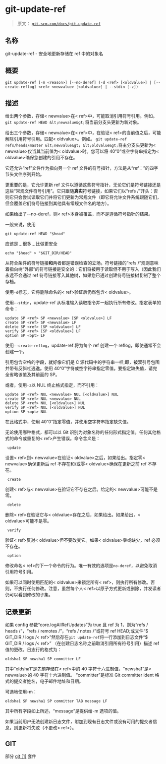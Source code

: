 # git-update-ref

> 原文： [`git-scm.com/docs/git-update-ref`](https://git-scm.com/docs/git-update-ref)

## 名称

git-update-ref - 安全地更新存储在 ref 中的对象名

## 概要

```
git update-ref [-m <reason>] [--no-deref] (-d <ref> [<oldvalue>] | [--create-reflog] <ref> <newvalue> [<oldvalue>] | --stdin [-z])
```

## 描述

给出两个参数，存储&lt; newvalue&gt;在&lt; ref&gt;中，可能取消引用符号引用。例如。 `git update-ref HEAD &lt;newvalue&gt;`将当前分支头更新为新对象。

给出三个参数，存储&lt; newvalue&gt;在&lt; ref&gt;中，在验证&lt; ref&gt;的当前值之后，可能解除引用符号引用。匹配&lt; oldvalue&gt;。例如。 `git update-ref refs/heads/master &lt;newvalue&gt; &lt;oldvalue&gt;`将主分支头更新为&lt; newvalue&gt;仅当其当前值为&lt; oldvalue&gt;时。您可以将 40“0”或空字符串指定为&lt; oldvalue&gt;确保您创建的引用不存在。

它还允许“ref”文件作为指向另一个 ref 文件的符号指针，方法是从“ref：”的四字节头文件序列开始。

更重要的是，它允许更新 ref 文件以遵循这些符号指针，无论它们是符号链接还是这些“常规文件符号引用”。它只跟随**真实**符号链接，如果它们以“refs /”开头：否则它只会尝试读取它们并将它们更新为常规文件（即它将允许文件系统跟随它们，但会覆盖它们符号链接到其他具有常规文件名的地方）。

如果给出了--no-deref，则&lt; ref&gt;本身被覆盖，而不是遵循符号指针的结果。

一般来说，使用

```
git update-ref HEAD "$head"
```

应该是 _ 很多 _ 比做更安全

```
echo "$head" > "$GIT_DIR/HEAD"
```

从符合条件的符号链接**和**两者都是错误检查的立场。符号链接的“refs /”规则意味着指向树“外部”的符号链接是安全的：它们将被用于读取但不用于写入（因此我们永远不会通过 ref 符号链接写入其他树，如果您已通过创建符号链接树复制了整个存档。

使用`-d`标志，它将删除命名的&lt; ref&gt;验证后仍然包含&lt; oldvalue&gt;。

使用`--stdin`，update-ref 从标准输入读取指令并一起执行所有修改。指定表单的命令：

```
update SP <ref> SP <newvalue> [SP <oldvalue>] LF
create SP <ref> SP <newvalue> LF
delete SP <ref> [SP <oldvalue>] LF
verify SP <ref> [SP <oldvalue>] LF
option SP <opt> LF
```

使用`--create-reflog`，update-ref 将为每个 ref 创建一个 reflog，即使通常不会创建一个。

引用包含空格的字段，就好像它们是 C 源代码中的字符串一样;即，被双引号包围并带有反斜杠逃逸。使用 40“0”字符或空字符串指定零值。要指定缺失值，请完全省略该值及其前面的 SP。

或者，使用`-z`以 NUL 终止格式指定，而不引用：

```
update SP <ref> NUL <newvalue> NUL [<oldvalue>] NUL
create SP <ref> NUL <newvalue> NUL
delete SP <ref> NUL [<oldvalue>] NUL
verify SP <ref> NUL [<oldvalue>] NUL
option SP <opt> NUL
```

在此格式中，使用 40“0”指定零值，并使用空字符串指定缺失值。

无论使用哪种格式，都可以以 Git 识别为对象名称的任何形式指定值。任何其他格式的命令或重复的&lt; ref&gt;产生错误。命令含义是：

```
 update 
```

设置&lt; ref&gt;到&lt; newvalue&gt;在验证&lt; oldvalue&gt;之后，如果给出。指定零&lt; newvalue&gt;确保更新后 ref 不存在和/或零&lt; oldvalue&gt;确保在更新之前 ref 不存在。

```
 create 
```

创建&lt; ref&gt;与&lt; newvalue&gt;在验证它不存在之后。给定的&lt; newvalue&gt;可能不是零。

```
 delete 
```

删除&lt; ref&gt;在验证它与&lt; oldvalue&gt;存在之后，如果给出。如果给出，&lt; oldvalue&gt;可能不是零。

```
 verify 
```

验证&lt; ref&gt;反对&lt; oldvalue&gt;但不要改变它。如果&lt; oldvalue&gt;零或缺少，ref 必须不存在。

```
 option 
```

修改命名&lt; ref&gt;的下一个命令的行为。唯一有效的选项是`no-deref`，以避免取消引用符号引用。

如果可以同时使用匹配的&lt; oldvalue&gt;来锁定所有&lt; ref&gt;，则执行所有修改。否则，不执行任何修改。注意，虽然每个人&lt; ref&gt;以原子方式更新或删除，并发读者仍可以看到修改的子集。

## 记录更新

如果 config 参数“core.logAllRefUpdates”为 true 且 ref 为 1，则为“refs / heads /”，“refs / remotes /”，“refs / notes /”或符号 ref HEAD;或文件“$ GIT_DIR / logs /&lt; ref&gt;”然后存在`git update-ref`将一行添加到日志文件“$ GIT_DIR / logs /&lt; ref&gt;” （在创建日志名称之前取消引用所有符号引用）描述 ref 值的更改。日志行的格式为：

```
oldsha1 SP newsha1 SP committer LF
```

其中“oldsha1”是先前存储在&lt; ref&gt;中的 40 字符十六进制值，“newsha1”是&lt; newvalue&gt;的 40 字符十六进制值。 “committer”是标准 Git committer ident 格式的提交者姓名，电子邮件地址和日期。

可选地使用-m：

```
oldsha1 SP newsha1 SP committer TAB message LF
```

其中所有字段如上所述，“message”是提供给-m 选项的值。

如果当前用户无法创建新日志文件，附加到现有日志文件或没有可用的提交者信息，则更新将失败（不更改&lt; ref&gt;）。

## GIT

部分 [git [1]](https://git-scm.com/docs/git) 套件